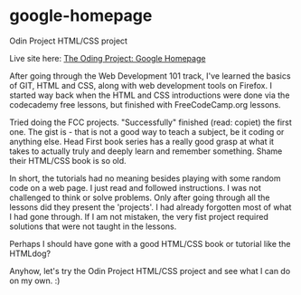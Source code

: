 # google-homepage
Odin Project HTML/CSS project

Live site here: [The Oding Project: Google Homepage](https://ikass.github.io/google-homepage/)

After going through the Web Development 101 track, I've learned the basics of GIT, HTML and CSS, along with web development tools on Firefox. I started way back when the HTML and CSS introductions were done via the codecademy free lessons, but finished with FreeCodeCamp.org lessons.

Tried doing the FCC projects. "Successfully" finished (read: copiet) the first one. The gist is - that is not a good way to teach a subject, be it coding or anything else. Head First book series has a really good grasp at what it takes to actually truly and deeply learn and remember something. Shame their HTML/CSS book is so old.

In short, the tutorials had no meaning besides playing with some random code on a web page. I just read and followed instructions. I was not challenged to think or solve problems. Only after going through all the lessons did they present the 'projects'. I had already forgotten most of what I had gone through. If I am not mistaken, the very fist project required solutions that were not taught in the lessons.

Perhaps I should have gone with a good HTML/CSS book or tutorial like the HTMLdog?

Anyhow, let's try the Odin Project HTML/CSS project and see what I can do on my own. :)
